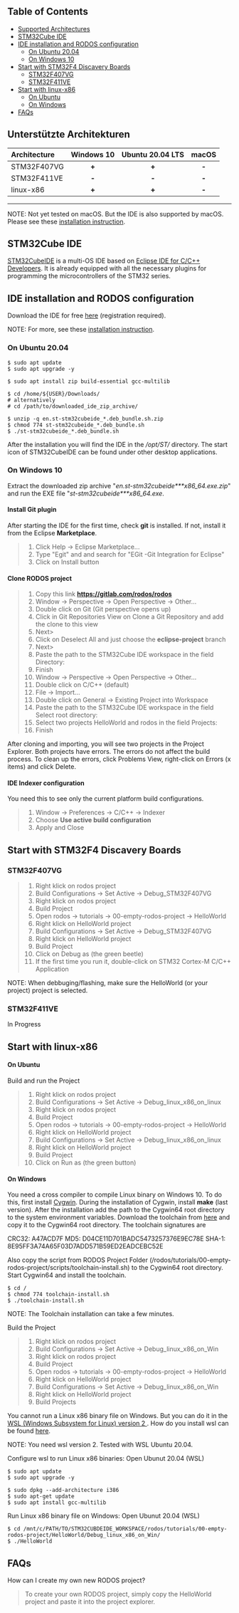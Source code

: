 ## Table of Contents
- [Supported Architectures](#supported-architectures)
- [STM32Cube IDE](#stm32cube-ide)
- [IDE installation and RODOS configuration](#ide-installation-and-rodos-configuration)
    - [On Ubuntu 20.04](#on-ubuntu-20-04)
    - [On Windows 10](#on-windows-10)
- [Start with STM32F4 Discavery Boards](#start-with-stm32f4-discavery-boards)
    - [STM32F407VG](#stm32f407vg)
    - [STM32F411VE](#stm32f411ve)
- [Start with linux-x86](#start-with-linux-x86)
    - [On Ubuntu](#on-ubuntu)
    - [On Windows](#on-windows)
- [FAQs](#faqs)

## Unterstützte Architekturen
| Architecture | Windows 10 | Ubuntu 20.04 LTS | macOS |
|:--------------|:-------------:|:--------------:|:--------------:|
| STM32F407VG | **+** | **+** | **-** |
| STM32F411VE | **-** | **-** | **-** |
| linux-x86 | **+** | **+** | **-** |
***
NOTE: Not yet tested on macOS. But the IDE is also supported by macOS. Please see these [installation instruction](https://www.st.com/resource/en/user_manual/dm00603964-stm32cubeide-installation-guide-stmicroelectronics.pdf).

## STM32Cube IDE
[STM32CubeIDE](https://www.st.com/en/development-tools/stm32cubeide.html#overview) is a multi-OS IDE based on [Eclipse IDE for C/C++ Developers](https://www.eclipse.org/downloads/packages/release/2021-06/r/eclipse-ide-cc-developers). It is already equipped with all the necessary plugins for programming the microcontrollers of the STM32 series.

## IDE installation and RODOS configuration
Download the IDE for free  [here](https://www.st.com/en/development-tools/stm32cubeide.html#overview) (registration required).

NOTE: For more, see these [installation instruction](https://www.st.com/resource/en/user_manual/dm00603964-stm32cubeide-installation-guide-stmicroelectronics.pdf).

### On Ubuntu 20.04
```
$ sudo apt update
$ sudo apt upgrade -y

$ sudo apt install zip build-essential gcc-multilib

$ cd /home/${USER}/Downloads/
# alternatively
# cd /path/to/downloaded_ide_zip_archive/

$ unzip -q en.st-stm32cubeide_*.deb_bundle.sh.zip
$ chmod 774 st-stm32cubeide_*.deb_bundle.sh
$ ./st-stm32cubeide_*.deb_bundle.sh
```
After the installation you will find the IDE in the _/opt/ST/_ directory. The start icon of STM32CubeIDE can be found under other desktop applications.

### On Windows 10
Extract the downloaded zip archive "__en.st-stm32cubeide_***_x86_64.exe.zip__" and run the EXE file "__st-stm32cubeide_***_x86_64.exe__.

#### Install Git plugin
After starting the IDE for the first time, check **git** is installed. If not, install it from the Eclipse **Marketplace**.
> 1.    Click Help -> Eclipse Marketplace...
> 2.    Type "Egit" and and search for "EGit -Git Integration for Eclipse"
> 3.    Click on Install button

#### Clone RODOS project
> 1.    Copy this link __https://gitlab.com/rodos/rodos__
> 2.    Window -> Perspective -> Open Perspective -> Other...
> 3.    Double click on Git (Git perspective opens up)
> 4.    Click in Git Repositories View on Clone a Git Repository and add the clone to this view
> 5.    Next>
> 6.    Click on Deselect All and just choose the **eclipse-project** branch
> 7.    Next>
> 8.    Paste the path to the STM32Cube IDE workspace in the field Directory:
> 9.    Finish
> 10.    Window -> Perspective -> Open Perspective -> Other...
> 11.    Double click on C/C++ (default)
> 12.    File -> Import...
> 13.    Double click on General -> Existing Project into Workspace
> 14.    Paste the path to the STM32Cube IDE workspace in the field Select root directory:
> 15.    Select two projects HelloWorld and rodos in the field Projects:
> 16.    Finish

After cloning and importing, you will see two projects in the Project Explorer. Both projects have errors. The errors do not affect the build process. To clean up the errors, click Problems View, right-click on Errors (x items) and click Delete.

#### IDE Indexer configuration
You need this to see only the current platform build configurations.
> 1.    Window -> Preferences -> C/C++ -> Indexer
> 2.    Choose **Use active build configuration**
> 3.    Apply and Close

## Start with STM32F4 Discavery Boards

### STM32F407VG
> 1.    Right klick on rodos project
> 2.    Build Configurations -> Set Active -> Debug_STM32F407VG
> 3.    Right klick on rodos project
> 4.    Build Project
> 5.    Open rodos -> tutorials -> 00-empty-rodos-project -> HelloWorld
> 6.    Right klick on HelloWorld project
> 7.    Build Configurations -> Set Active -> Debug_STM32F407VG
> 8.    Right klick on HelloWorld project
> 9.    Build Project
> 10.    Click on Debug as (the green beetle)
> 11.    If the first time you run it, double-click on STM32 Cortex-M C/C++ Application

NOTE: When debbuging/flashing, make sure the HelloWorld (or your project) project is selected.

### STM32F411VE
In Progress

## Start with linux-x86

#### On Ubuntu
Build and run the Project
> 1.    Right klick on rodos project
> 2.    Build Configurations -> Set Active -> Debug_linux_x86_on_linux
> 3.    Right klick on rodos project
> 4.    Build Project
> 5.    Open rodos -> tutorials -> 00-empty-rodos-project -> HelloWorld
> 6.    Right klick on HelloWorld project
> 7.    Build Configurations -> Set Active -> Debug_linux_x86_on_linux
> 8.    Right klick on HelloWorld project
> 9.    Build Project
> 10.    Click on Run as (the green button)

#### On Windows
You need a cross compiler to compile Linux binary on Windows 10. To do this, first install [Cygwin](https://www.cygwin.com/). During the installation of Cygwin, install **make** (last version). After the installation add the path to the Cygwin64 root directory to the system environment variables. Download the toolchain from [here](https://mega.nz/file/G1hkiIZQ#NKup6JNL5xlC-G2K4aNizzniBbr0ToXjLIp8biyg3H8) and copy it to the Cygwin64 root directory. The toolchain signatures are 

CRC32: A47ACD7F
MD5: D04CE11D701BADC5473257376E9EC78E
SHA-1: 8E95FF3A74A65F03D7ADD571B59ED2EADCEBC52E

Also copy the script from RODOS Project Folder (/rodos/tutorials/00-empty-rodos-project/scripts/toolchain-install.sh) to the Cygwin64 root directory. Start Cygwin64 and install the toolchain.
```
$ cd /
$ chmod 774 toolchain-install.sh
$ ./toolchain-install.sh
```
NOTE: The Toolchain installation can take a few minutes.

Build the Project
> 1.    Right klick on rodos project
> 2.    Build Configurations -> Set Active -> Debug_linux_x86_on_Win
> 3.    Right klick on rodos project
> 4.    Build Project
> 5.    Open rodos -> tutorials -> 00-empty-rodos-project -> HelloWorld
> 6.    Right klick on HelloWorld project
> 7.    Build Configurations -> Set Active -> Debug_linux_x86_on_Win
> 8.    Right klick on HelloWorld project
> 9.    Build Projects

You cannot run a Linux x86 binary file on Windows. But you can do it in the [WSL (Windows Subsystem for Linux) version 2 ](https://docs.microsoft.com/en-us/windows/wsl/about). How do you install wsl can be found [here](https://docs.microsoft.com/en-us/windows/wsl/install-win10).

NOTE: You need wsl version 2. Tested with WSL Ubuntu 20.04.

Configure wsl to run Linux x86 binaries:
Open Ubunut 20.04 (WSL)
```
$ sudo apt update
$ sudo apt upgrade -y

$ sudo dpkg --add-architecture i386
$ sudo apt-get update
$ sudo apt install gcc-multilib
```

Run Linux x86 binary file on Windows:
Open Ubunut 20.04 (WSL)
```
$ cd /mnt/c/PATH/TO/STM32CUBDEIDE_WORKSPACE/rodos/tutorials/00-empty-rodos-project/HelloWorld/Debug_linux_x86_on_Win/
$ ./HelloWorld
```

## FAQs
How can I create my own new RODOS project?
>    To create your own RODOS project, simply copy the HelloWorld project and paste it into the project explorer.

